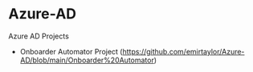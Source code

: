 # Azure-AD
Azure AD Projects 
- Onboarder Automator Project (https://github.com/emirtaylor/Azure-AD/blob/main/Onboarder%20Automator)
